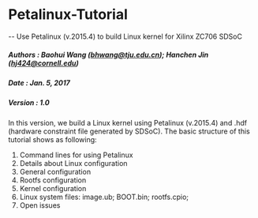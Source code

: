 # Petalinux-Tutorial
-- Use Petalinux (v.2015.4) to build Linux kernel for Xilinx ZC706 SDSoC

##### Authors : Baohui Wang (bhwang@tju.edu.cn); Hanchen Jin (hj424@cornell.edu)
##### Date    : Jan. 5, 2017
##### Version : 1.0

In this version, we build a Linux kernel using Petalinux (v.2015.4) and .hdf (hardware constraint file generated by SDSoC).
The basic structure of this tutorial shows as following:

1. Command lines for using Petalinux
2. Details about Linux configuration
  1. General configuration 
  2. Rootfs configuration  
  3. Kernel configuration
3. Linux system files: image.ub; BOOT.bin; rootfs.cpio;
4. Open issues
